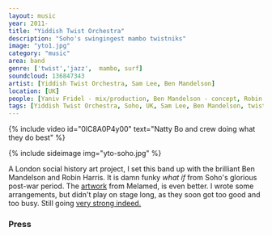 ```yaml
---
layout: music
year: 2011-
title: "Yiddish Twist Orchestra"
description: "Soho's swingingest mambo twistniks"
image: "yto1.jpg"
category: "music"
area: band
genre: ['twist','jazz',  mambo, surf]
soundcloud: 136847343
artist: [Yiddish Twist Orchestra, Sam Lee, Ben Mandelson]
location: [UK]
people: [Yaniv Fridel - mix/production, Ben Mandelson - concept, Robin Harris/Ben Mandelson/David Bitelli - arrangements]
tags: [Yiddish Twist Orchestra, Soho, UK, Sam Lee, Ben Mandelson, twist, jazz, mambo, surf]
---
```


{% include video id="0lC8A0P4y00" text="Natty Bo and crew doing what they do best" %}

{% include sideimage img="yto-soho.jpg" %}

<span class="newthought">A London social history</span> art project,  I set this band up with the brilliant Ben Mandelson and Robin Harris. It is damn funky <em>what if</em> from Soho's glorious post-war period. The <a href="https://www.behance.net/gallery/26470597/Yiddish-twist-orchestra"  >artwork</a> from Melamed, is even better. I wrote some arrangements, but didn't play on stage long, as they soon got too good and too busy. Still going <a href="http://yiddishtwistorchestra.com"  >very strong indeed.</a>

<h3>Press</h3>

<blockquote>
	<p></p>
	<footer></footer>
</blockquote>